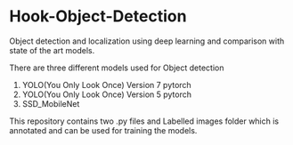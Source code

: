 # Hook-Object-Detection
Object detection and localization using deep learning and comparison with state of the art models.

There are three different models used for Object detection

1. YOLO(You Only Look Once) Version 7 pytorch 
2. YOLO(You Only Look Once) Version 5 pytorch
3. SSD_MobileNet

This repository contains two .py files and Labelled images folder which is annotated and can be used for training the models.
